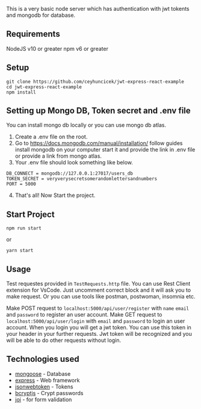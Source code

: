 This is a very basic node server which has authentication with jwt tokents and mongodb for database.

## Requirements

NodeJS v10 or greater
npm v6 or greater

## Setup

```
git clone https://github.com/ceyhuncicek/jwt-express-react-example
cd jwt-express-react-example
npm install
```

## Setting up Mongo DB, Token secret and .env file

You can install mongo db locally or you can use mongo db atlas. 
1. Create a .env file on the root.
2. Go to https://docs.mongodb.com/manual/installation/ follow guides install mongodb on your computer start it and provide the link in .env file 
or provide a link from mongo atlas.
3. Your .env file should look something like below.
```
DB_CONNECT = mongodb://127.0.0.1:27017/users_db
TOKEN_SECRET = veryverysecretsomerandomlettersandnumbers
PORT = 5000
```
4. That's all! Now Start the project.

## Start Project

```
npm run start
```

or

```
yarn start
```
## Usage

Test requestes provided in `TestRequests.http` file. You can use Rest Client extension for VsCode. Just uncomment correct block and it will ask you to make request.
Or you can use tools like postman, postwoman, insomnia etc.

Make POST request to `localhost:5000/api/user/register` with `name` `email` and `password` to register an user account.
Make GET request to `localhost:5000/api/user/login` with `email` and `password` to login an user account.
When you login you will get a jwt token. You can use this token in your header in your further requests. Jwt token will be recognized and you will be able to do other requests without login.

## Technologies used

- [mongoose](https://www.npmjs.com/package/mongoose) - Database
- [express](https://www.npmjs.com/package/express) - Web framework
- [jsonwebtoken](https://www.npmjs.com/package/jsonwebtoken) - Tokens
- [bcryptjs](https://www.npmjs.com/package/bcryptjs) - Crypt passwords
- [joi](https://www.npmjs.com/package/joi) - for form validation
